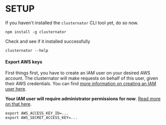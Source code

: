 # SETUP

If you haven't installed the `clusternator` CLI tool yet, do so now.

```
npm install -g clusternator
```

Check and see if it installed successfully

```
clusternator --help
```


#### Export AWS keys

First things first, you have to create an IAM user on your desired AWS account.
The clusternator will make requests on behalf of this user, given their
AWS credentials. You can find 
[more information on creating an IAM user here](http://docs.aws.amazon.com/IAM/latest/UserGuide/id_users_create.html).


**Your IAM user will require administrator permissions for now**.
[Read more on that here](http://docs.aws.amazon.com/IAM/latest/UserGuide/access_permissions.html).


```
export AWS_ACCESS_KEY_ID=...
export AWS_SECRET_ACCESS_KEY=...
```
